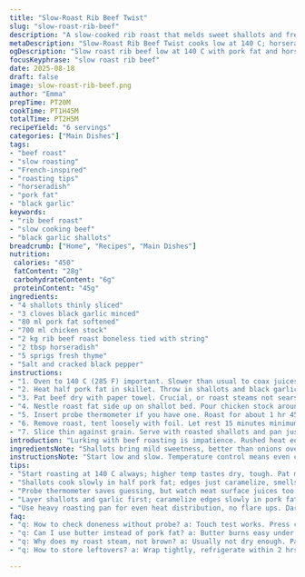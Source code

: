 ```yaml
---
title: "Slow-Roast Rib Beef Twist"
slug: "slow-roast-rib-beef"
description: "A slow-cooked rib roast that melds sweet shallots and fresh thyme with a splash of red wine. Low and slow at 140 ºC, replaced mustard with horseradish for a zing. Beef basted in pork fat, not butter—deeper flavor, richer crust. Roast until internal temp hits 56 ºC, let rest covered 15 minutes. Perfect tenderness comes from patience and watching juices run clear when poked. Substitutions: chicken stock swaps beef broth for a lighter base; garlic replaced with black garlic for mellow depth. Key is a well-browned exterior and fragrant roasting platter—smells fill the kitchen, a sign to start salivating."
metaDescription: "Slow-Roast Rib Beef Twist cooks low at 140 C; horseradish rub, pork fat basted; watch for juice drops and 56 C internal temp for tender medium-rare beef."
ogDescription: "Slow roast rib beef low at 140 C with pork fat and horseradish. Watch juices, rest 15 mins; slice thin for tender, juicy results every time."
focusKeyphrase: "slow roast rib beef"
date: 2025-08-18
draft: false
image: slow-roast-rib-beef.png
author: "Emma"
prepTime: PT20M
cookTime: PT1H45M
totalTime: PT2H5M
recipeYield: "6 servings"
categories: ["Main Dishes"]
tags:
- "beef roast"
- "slow roasting"
- "French-inspired"
- "roasting tips"
- "horseradish"
- "pork fat"
- "black garlic"
keywords:
- "rib beef roast"
- "slow cooking beef"
- "black garlic shallots"
breadcrumb: ["Home", "Recipes", "Main Dishes"]
nutrition: 
 calories: "450"
 fatContent: "28g"
 carbohydrateContent: "6g"
 proteinContent: "45g"
ingredients:
- "4 shallots thinly sliced"
- "3 cloves black garlic minced"
- "80 ml pork fat softened"
- "700 ml chicken stock"
- "2 kg rib beef roast boneless tied with string"
- "2 tbsp horseradish"
- "5 sprigs fresh thyme"
- "Salt and cracked black pepper"
instructions:
- "1. Oven to 140 C (285 F) important. Slower than usual to coax juices out gently; less grey band around edges."
- "2. Heat half pork fat in skillet. Throw in shallots and black garlic. Cook gentle till translucent, edges just caramelizing. Hear sizzle; smell sweetness rising. Toss in thyme leaves last minute. Slide all into heavy roasting pan."
- "3. Pat beef dry with paper towel. Crucial, or roast steams not sears. Rub remaining pork fat all over. Coat with horseradish paste. Season heavy with salt and pepper. This crust forms your flavor shield."
- "4. Nestle roast fat side up on shallot bed. Pour chicken stock around—no drowning. Keeps environment humid, helps slow cooking."
- "5. Insert probe thermometer if you have one. Roast for about 1 hr 45 mins, but ignore clock after an hour. Watch for juice droplets collecting on meat surface—rests before roasting again. Internal temp should hit 56 C (133 F) for medium rare. If no probe, test firmness; should yield under gentle pressure but bounce back."
- "6. Remove roast, tent loosely with foil. Let rest 15 minutes minimum. Intensifies flavor; locks in moisture. Meanwhile, reduce pan juices on stovetop if you want a quick gravy. Skim fat if necessary."
- "7. Slice thin against grain. Serve with roasted shallots and pan jus. Potato mash or simple greens to cut richness."
introduction: "Lurking with beef roasting is impatience. Rushed heat equals dry edges, chewy core. Learned to slow roast—low temp, gentle heat coaxing flavor and texture. Switched onions for shallots years ago; less sharp, deeper sweet woody notes. Black garlic? My secret; replaces raw garlic’s sharp bite with mellow, caramelized depth. Butter’s killer replaced with pork fat—raises crust flavor several notches, brings nostalgic roast aroma. Exchanged Dijon for horseradish, kick cuts fat heavy richness. Chicken stock lighter base than beef broth, lets thyme land without competing. Roast at 140 C, probe for 56 C internal temp; potent smell fills kitchen, juices pearl on surface—that’s your cue. Rest 15 minutes, slicing thin before serving, holds juices locked inside. Tried high and fast; no way. Slow wins every time."
ingredientsNote: "Shallots bring mild sweetness, better than onions overpowering every bite. Black garlic replaces plain garlic—fermented complexity, less harshness. Pork fat easier to source than clarified butter. Can replace with duck fat if available, or good olive oil for lighter crust but less savory depth. Chicken stock works if beef broth missing; use homemade or quality carton, avoid salty canned broth for balance. Horseradish paste instead of Dijon mustard—adds sharp zing cutting through rich meat. Fresh thyme vital, dried loses punch. Season boldly; roast should be well rubbed, salt penetrates during slow cook. Tie roast tight for even cooking; loose beef won’t hold shape, cuts unevenly. Dry beef thoroughly—wet surface steams instead of browns. If short on time, higher temp roasts risk tougher texture, avoid. Accessories: probe thermometer is lifesaver, else rely on touch and juice visuals."
instructionsNote: "Start low and slow. Temperature control means even cooking, no grey edges, crust seals juices inside. Shallow caramelized shallots release sweetness, layering beneath meat intensifies aroma. Black garlic softened with fat, not burnt—watch closely. Handling pork fat with dry hands aids even rub, prevents slippage. Pour broth around, not over roast—keeps moisture high, avoids diluted crust. Internal temp 56 C ideal for medium rare; push to 58 C if you prefer medium. Resting—never skip, crucial for redistributing juices, keeping each slice glistening. If pan juices too thin, simmer rapidly to reduce; remember to season again after. Slice thin to show off tender grain, stopping the fibers from feeling stringy. Serve immediately once sliced; beef loses warmth quickly. Use juices as is or mix with a splash of wine for a quick jus upgrade."
tips:
- "Start roasting at 140 C always; higher temp tastes dry, tough. Pat meat fully dry or it steams, no crust. Use pork fat over butter; better crust and deeper aroma. Black garlic replaces raw; less sharp, adds caramelized depth. Pour chicken stock around roast—never on top. Keeps humidity high, crust intact. Temperatures matter; probe if you got one. Target 56 C for medium-rare, 58 if you want firm. Rest beef loosely covered minimum 15 minutes—locks juices inside slice."
- "Shallots cook slowly in half pork fat; edges just caramelize, smells nutty, sweet. Mix thyme in last minute, keeps fresh aroma, not bitter. Rub horseradish thick; punch cuts richness better than mustard. Tie roast tightly; shape holds and slices even. Use fresh thyme, never dried. If pan juices too thin, reduce fast on stovetop, add salt later. Don’t skip resting or juices leak on cutting board. Slice thin against grain, stops chewiness, shows tender fibers."
- "Probe thermometer saves guessing, but watch meat surface juices too. Droplets gather before resting—sign to pull out. If no probe, press with finger; yields gentle but springs back. Use chicken stock for lighter base; beef broth too strong or salty can mask thyme. Pork fat easiest fat to find, swap for duck fat or olive oil if needed but less crust punch. Remove roast; tent foil loosely, not tight or steam builds. Keep probe clean if in long cook. Timing guidelines only; meat varies by shape and brand."
- "Layer shallots and garlic first; caramelize edges slowly in pork fat. Smells like brown sugar and roast merge. Black garlic melts into fat—no bitterness. Pour stock carefully, keep roast elevated on shallots bed. Use string to tie roast tight; helps even cooking, easier slicing. Watch visual cues, no gray ring means even crust got sealed. Remove roast when temp hits 56 C internal, not earlier. Rest crucial, redistributes juice. Can make pan sauce by reducing those juices once roast’s resting. Always season well, salt drives flavor deeper during slow cook."
- "Use heavy roasting pan for even heat distribution, no flare ups. Dark pan absorbs heat better but watch caramelization. Don’t crowd shallots and garlic; stir in skillet before transfer. Pour stock last; avoid pouring over meat or lowers crust quality. Timing flexible—1 hr 45 min typical but check temp and juices. Rest long enough to firm up slices; cutting hot loses moisture. Slice thin, against grain for tenderness not stringy chew. Use pan jus with splash of wine if desired to add depth to sauce. Don’t skip fresh thyme sprigs, dried fade fast."
faq:
- "q: How to check doneness without probe? a: Touch test works. Press center, should feel soft but bounce back. Watch surface juices. Shiny drops mean almost ready. Rest then slice is key. Insert knife for juice color if unsure."
- "q: Can I use butter instead of pork fat? a: Butter burns easy under low heat. Pork fat holds up better, deeper flavor and crust. Duck fat if you got. Olive oil lighter but less savory. Butter loses punch in slow roast here."
- "q: Why does my roast steam, not brown? a: Usually not dry enough. Pat roast thoroughly with towel before rub. Wet surface traps moisture, turns steaming. Also check oven temp steady at 140 C. Avoid opening door often."
- "q: How to store leftovers? a: Wrap tightly, refrigerate within 2 hrs. Use within 3 days. Freeze in airtight container; lasts up to 2 months. Warm gently in oven or skillet later, avoid microwave to keep texture. Slice thin for even reheating."

---
```

